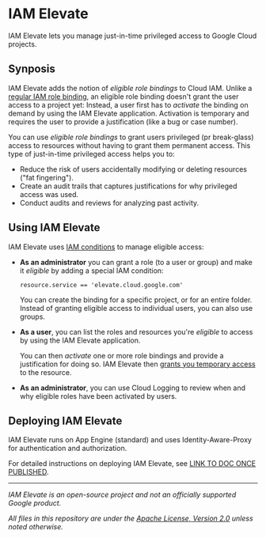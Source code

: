 # IAM Elevate

IAM Elevate lets you manage just-in-time privileged access to Google Cloud projects.

## Synposis

IAM Elevate adds the notion of _eligible role bindings_ to Cloud IAM. Unlike a [regular
IAM role binding](https://cloud.google.com/iam/docs/overview#cloud-iam-policy), 
an eligible role binding doesn't grant the user access to a project yet:
Instead, a user first has to _activate_ the binding on demand by using the IAM Elevate application.
Activation is temporary and requires the user to provide a justification (like a bug or case number).

You can use _eligible role bindings_ to grant users privileged (pr break-glass) access to resources
without having to grant them permanent access. This type of just-in-time privileged access helps you to:

* Reduce the risk of users accidentally modifying or deleting resources ("fat fingering").
* Create an audit trails that captures justifications for why privileged access was used.
* Conduct audits and reviews for analyzing past activity.


## Using IAM Elevate

IAM Elevate uses [IAM conditions](https://cloud.google.com/iam/docs/conditions-overview) to manage eligible access:

* **As an administrator** you can grant a role (to a user or group) and make it _eligible_ by 
  adding a special IAM condition:

  ```
  resource.service == 'elevate.cloud.google.com'
  ```

  You can create the binding for a specific project, or for an entire folder. Instead of granting eligible
  access to individual users, you can also use groups.

* **As a user**, you can list the roles and resources you're _eligible_ to access by using the IAM Elevate application. 

  You can then _activate_ one or more role bindings and provide a justification for doing so. IAM
  Elevate then [grants you temporary access](https://cloud.google.com/iam/docs/configuring-temporary-access)
  to the resource.

* **As an administrator**, you can use Cloud Logging to review when and why eligible roles have been activated by users.  

## Deploying IAM Elevate

IAM Elevate runs on App Engine (standard) and uses Identity-Aware-Proxy for authentication and authorization.

For detailed instructions on deploying IAM Elevate, see [LINK TO DOC ONCE PUBLISHED](#).

--- 

_IAM Elevate is an open-source project and not an officially supported Google product._

_All files in this repository are under the
[Apache License, Version 2.0](LICENSE.txt) unless noted otherwise._
